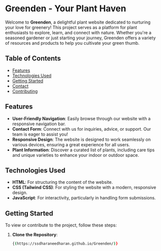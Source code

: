 # Greenden - Your Plant Haven

Welcome to **Greenden**, a delightful plant website dedicated to nurturing your love for greenery! This project serves as a platform for plant enthusiasts to explore, learn, and connect with nature. Whether you're a seasoned gardener or just starting your journey, Greenden offers a variety of resources and products to help you cultivate your green thumb.

## Table of Contents

- [Features](#features)
- [Technologies Used](#technologies-used)
- [Getting Started](#getting-started)
- [Contact](#contact)
- [Contributing](#contributing)

## Features

- **User-Friendly Navigation**: Easily browse through our website with a responsive navigation bar.
- **Contact Form**: Connect with us for inquiries, advice, or support. Our team is eager to assist you!
- **Responsive Design**: The website is designed to work seamlessly on various devices, ensuring a great experience for all users.
- **Plant Information**: Discover a curated list of plants, including care tips and unique varieties to enhance your indoor or outdoor space.

## Technologies Used

- **HTML**: For structuring the content of the website.
- **CSS (Tailwind CSS)**: For styling the website with a modern, responsive design.
- **JavaScript**: For interactivity, particularly in handling form submissions.

## Getting Started

To view or contribute to the project, follow these steps:

1. **Clone the Repository**:
   ```bash
   {(https://ssdharaneedharan.github.io/Greenden/)}
